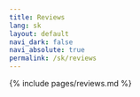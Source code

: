 ```yaml
---
title: Reviews
lang: sk
layout: default
navi_dark: false
navi_absolute: true
permalink: /sk/reviews
---
```


{% include pages/reviews.md %} 
